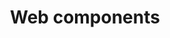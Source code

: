 ---
order: 6
view: Category
lang: pt-BR
active: false

title: Web components
description: Reutilizar componentes web é uma excelente prática e esse conceito surgiu para solucionar e descentralizar a sua utilização, tudo a ver com o HTML Moderno
slug: web-components
tags_by_cat: []

meta:
  - property: og:image
    content: https://htmlmoderno.com.br/html-moderno-image-share.png
  - name: twitter:image
    content: https://htmlmoderno.com.br/html-moderno-image-share.png
---